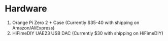 # Hardware

1. Orange Pi Zero 2 + Case (Currently $35-40 with shipping on Amazon/AliExpress)
2. HiFimeDIY UAE23 USB DAC (Currently $30 with shipping on HiFimeDIY)